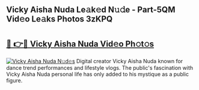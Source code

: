 ## Vicky Aisha Nuda Le𝚊k𝚎d N𝚞𝚍e - Part-5QM Vid𝚎o Le𝚊ks Photos 3zKPQ

# <h2><a href="http://fbc7e9.evod.top/?m=Vicky+Aisha+Nuda">🔗 👉🔴 Vicky Aisha Nuda Vid𝚎o Ph𝚘t𝚘s</a></h2>

[![Vicky Aisha Nuda N𝚞d𝚎s](https://i.imgur.com/8V9OHl7.gif)](http://fbc7e9.evod.top/?m=Vicky+Aisha+Nuda)
Digital creator Vicky Aisha Nuda known for dance trend performances and lifestyle vlogs. The public's fascination with Vicky Aisha Nuda personal life has only added to his mystique as a public figure. 
